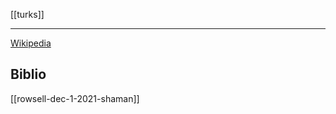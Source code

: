 [[turks]]

---

[Wikipedia](https://en.wikipedia.org/wiki/Yakuts)

## Biblio
[[rowsell-dec-1-2021-shaman]]